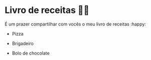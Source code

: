 # Livro de receitas :woman_cook:

É um prazer compartilhar com vocês o meu livro de receitas :happy:



- Pizza  

- Brigadeiro

- Bolo de chocolate

  

  
  
  
  
  
